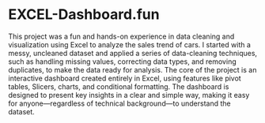 # EXCEL-Dashboard.fun
This project was a fun and hands-on experience in data cleaning and visualization using Excel to analyze the sales trend of cars. 
I started with a messy, uncleaned dataset and applied a series of data-cleaning techniques, such as handling missing values, correcting data types, and removing duplicates, to make the data ready for analysis.
The core of the project is an interactive dashboard created entirely in Excel, using features like pivot tables, Slicers, charts, and conditional formatting. The dashboard is designed to present key insights in a clear and simple way, making it easy for anyone—regardless of technical background—to understand the dataset.
